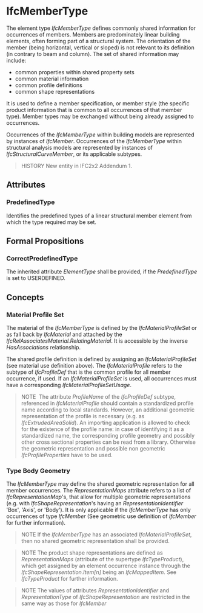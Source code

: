 # IfcMemberType

The element type _IfcMemberType_ defines commonly shared information for occurrences of members. Members are predominately linear building elements, often forming part of a structural system. The orientation of the member (being horizontal, vertical or sloped) is not relevant to its definition (in contrary to beam and column). The set of shared information may include:

* common properties within shared property sets
* common material information
* common profile definitions
* common shape representations
<!-- end of definition -->
It is used to define a member specification, or member style (the specific product information that is common to all occurrences of that member type). Member types may be exchanged without being already assigned to occurrences.

Occurrences of the _IfcMemberType_ within building models are represented by instances of _IfcMember_. Occurrences of the _IfcMemberType_ within structural analysis models are represented by instances of _IfcStructuralCurveMember_, or its applicable subtypes.

> HISTORY New entity in IFC2x2 Addendum 1.

## Attributes

### PredefinedType
Identifies the predefined types of a linear structural member element from which the type required may be set.

## Formal Propositions

### CorrectPredefinedType
The inherited attribute _ElementType_ shall be provided, if the _PredefinedType_ is set to USERDEFINED.

## Concepts

### Material Profile Set
The material of the _IfcMemberType_ is defined by the
_IfcMaterialProfileSet_ or as fall back by
_IfcMaterial_ and attached by the
_IfcRelAssociatesMaterial.RelatingMaterial_. It is
accessible by the inverse _HasAssociations_
relationship.

The shared profile definition is defined by assigning an
_IfcMaterialProfileSet_ (see material use definition above).
The _IfcMaterialProfile_ refers to the subtype of
_IfcProfileDef_ that is the common profile for all member
occurrence, if used. If an _IfcMaterialProfileSet_ is used, all occurrences must have a corresponding _IfcMaterialProfileSetUsage_.

> NOTE  The attribute _ProfileName_ of the
> _IfcProfileDef_ subtype, referenced in
> _IfcMaterialProfile_ should contain a standardized profile
> name according to local standards. However, an additional
> geometric representation of the profile is necessary (e.g. as
> _IfcExtrudedAreaSolid_). An importing application is allowed
> to check for the existence of the profile name: in case of
> identifying it as a standardized name, the corresponding profile
> geometry and possibly other cross sectional properties can be
> read from a library. Otherwise the geometric representation and
> possible non geometric _IfcProfileProperties_ have to be
> used.

### Type Body Geometry

The _IfcMemberType_ may define the shared geometric representation for all member occurrences. The _RepresentationMaps_ attribute refers to a list of _IfcRepresentationMap_'s, that allow for multiple geometric representations (e.g. with _IfcShapeRepresentation_'s having an _RepresentationIdentifier_ 'Box', 'Axis', or 'Body'). It is only applicable if the _IfcMemberType_ has only occurrences of type _IfcMember_ (See geometric use definition of _IfcMember_ for further information).

> NOTE If the _IfcMemberType_ has an associated _IfcMaterialProfileSet_, then no shared geometric representation shall be provided.

> NOTE The product shape representations are defined as _RepresentationMaps_ (attribute of the supertype _IfcTypeProduct_), which get assigned by an element occurrence instance through the _IfcShapeRepresentation.Item[n]_ being an _IfcMappedItem_. See _IfcTypeProduct_ for further information.

> NOTE The values of attributes _RepresentationIdentifier_ and _RepresentationType_ of _IfcShapeRepresentation_ are restricted in the same way as those for _IfcMember_

